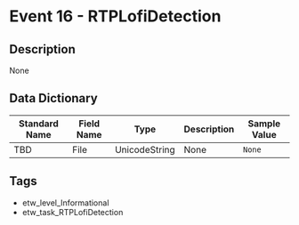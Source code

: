 # Event 16 - RTPLofiDetection

## Description
None

## Data Dictionary
|Standard Name|Field Name|Type|Description|Sample Value|
|---|---|---|---|---|
|TBD|File|UnicodeString|None|`None`|

## Tags
* etw_level_Informational
* etw_task_RTPLofiDetection